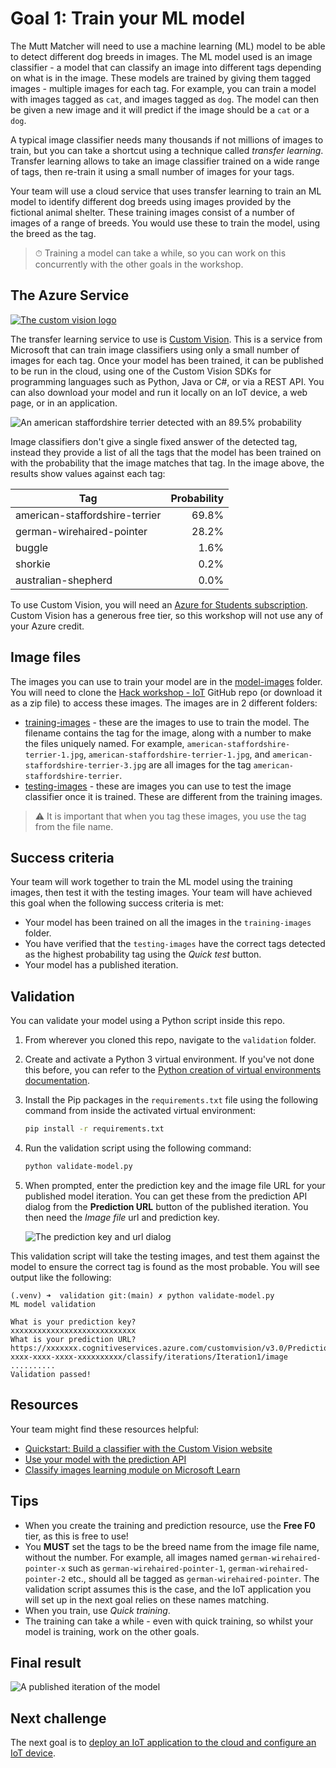 # Goal 1: Train your ML model

The Mutt Matcher will need to use a machine learning (ML) model to be able to detect different dog breeds in images. The ML model used is an image classifier - a model that can classify an image into different tags depending on what is in the image. These models are trained by giving them tagged images - multiple images for each tag. For example, you can train a model with images tagged as `cat`, and images tagged as `dog`. The model can then be given a new image and it will predict if the image should be a `cat` or a `dog`.

A typical image classifier needs many thousands if not millions of images to train, but you can take a shortcut using a technique called *transfer learning*. Transfer learning allows to take an image classifier trained on a wide range of tags, then re-train it using a small number of images for your tags.

Your team will use a cloud service that uses transfer learning to train an ML model to identify different dog breeds using images provided by the fictional animal shelter. These training images consist of a number of images of a range of breeds. You would use these to train the model, using the breed as the tag.

> ⏱ Training a model can take a while, so you can work on this concurrently with the other goals in the workshop.

## The Azure Service

[![The custom vision logo](../images/custom-vision-logo.png)](https://customvision.ai?WT.mc_id=academic-36256-jabenn)

The transfer learning service to use is [Custom Vision](https://customvision.ai?WT.mc_id=academic-36256-jabenn). This is a service from Microsoft that can train image classifiers using only a small number of images for each tag. Once your model has been trained, it can be published to be run in the cloud, using one of the Custom Vision SDKs for programming languages such as Python, Java or C#, or via a REST API. You can also download your model and run it locally on an IoT device, a web page, or in an application.

![An american staffordshire terrier detected with an 89.5% probability](../images/custom-vision-detect-dog.png)

Image classifiers don't give a single fixed answer of the detected tag, instead they provide a list of all the tags that the model has been trained on with the probability that the image matches that tag. In the image above, the results show values against each tag:

| Tag                            | Probability |
| ------------------------------ | ----------: |
| american-staffordshire-terrier |       69.8% |
| german-wirehaired-pointer      |       28.2% |
| buggle                         |        1.6% |
| shorkie                        |        0.2% |
| australian-shepherd            |        0.0% |

To use Custom Vision, you will need an [Azure for Students subscription](https://azure.microsoft.com/free/students/?WT.mc_id=academic-36256-jabenn). Custom Vision has a generous free tier, so this workshop will not use any of your Azure credit.

## Image files

The images you can use to train your model are in the [model-images](https://github.com/microsoft/hack-workshop-iot/tree/main/model-images) folder. You will need to clone the [Hack workshop - IoT](https://github.com/microsoft/hack-workshop-iot) GitHub repo (or download it as a zip file) to access these images. The images are in 2 different folders:

- [training-images](https://github.com/microsoft/hack-workshop-iot/tree/main/model-images/training-images) - these are the images to use to train the model. The filename contains the tag for the image, along with a number to make the files uniquely named. For example, `american-staffordshire-terrier-1.jpg`, `american-staffordshire-terrier-1.jpg`, and `american-staffordshire-terrier-3.jpg` are all images for the tag `american-staffordshire-terrier`.
- [testing-images](https://github.com/microsoft/hack-workshop-iot/tree/main/model-images/training-images) - these are images you can use to test the image classifier once it is trained. These are different from the training images.

> ⚠️ It is important that when you tag these images, you use the tag from the file name.

## Success criteria

Your team will work together to train the ML model using the training images, then test it with the testing images. Your team will have achieved this goal when the following success criteria is met:

- Your model has been trained on all the images in the `training-images` folder.
- You have verified that the `testing-images` have the correct tags detected as the highest probability tag using the *Quick test* button.
- Your model has a published iteration.

## Validation

You can validate your model using a Python script inside this repo.

1. From wherever you cloned this repo, navigate to the `validation` folder.

1. Create and activate a Python 3 virtual environment. If you've not done this before, you can refer to the [Python creation of virtual environments documentation](https://docs.python.org/3/library/venv.html).

1. Install the Pip packages in the `requirements.txt` file using the following command from inside the activated virtual environment:

    ```sh
    pip install -r requirements.txt
    ```

1. Run the validation script using the following command:

    ```sh
    python validate-model.py
    ```

1. When prompted, enter the prediction key and the image file URL for your published model iteration. You can get these from the prediction API dialog from the **Prediction URL** button of the published iteration. You then need the *Image file* url and prediction key.

    ![The prediction key and url dialog](../images/prediction-key-url.png)

This validation script will take the testing images, and test them against the model to ensure the correct tag is found as the most probable. You will see output like the following:

```output
(.venv) ➜  validation git:(main) ✗ python validate-model.py
ML model validation

What is your prediction key?
xxxxxxxxxxxxxxxxxxxxxxxxxxxx
What is your prediction URL?
https://xxxxxxx.cognitiveservices.azure.com/customvision/v3.0/Prediction/xxxxxxxx-xxxx-xxxx-xxxx-xxxxxxxxxx/classify/iterations/Iteration1/image
..........
Validation passed!
```

## Resources

Your team might find these resources helpful:

- [Quickstart: Build a classifier with the Custom Vision website](https://docs.microsoft.com/azure/cognitive-services/custom-vision-service/getting-started-build-a-classifier?WT.mc_id=academic-36256-jabenn)
- [Use your model with the prediction API](https://docs.microsoft.com/azure/cognitive-services/custom-vision-service/use-prediction-api?WT.mc_id=academic-36256-jabenn)
- [Classify images learning module on Microsoft Learn](https://docs.microsoft.com/learn/modules/classify-images/?WT.mc_id=academic-36256-jabenn)

## Tips

- When you create the training and prediction resource, use the **Free F0** tier, as this is free to use!
- You **MUST** set the tags to be the breed name from the image file name, without the number. For example, all images named `german-wirehaired-pointer-x` such as `german-wirehaired-pointer-1`, `german-wirehaired-pointer-2` etc., should all be tagged as `german-wirehaired-pointer`. The validation script assumes this is the case, and the IoT application you will set up in the next goal relies on these names matching.
- When you train, use *Quick training*.
- The training can take a while - even with quick training, so whilst your model is training, work on the other goals.

## Final result

![A published iteration of the model](../images/published-iteration.png)

## Next challenge

The next goal is to [deploy an IoT application to the cloud and configure an IoT device](./set-up-iot-central.md).
